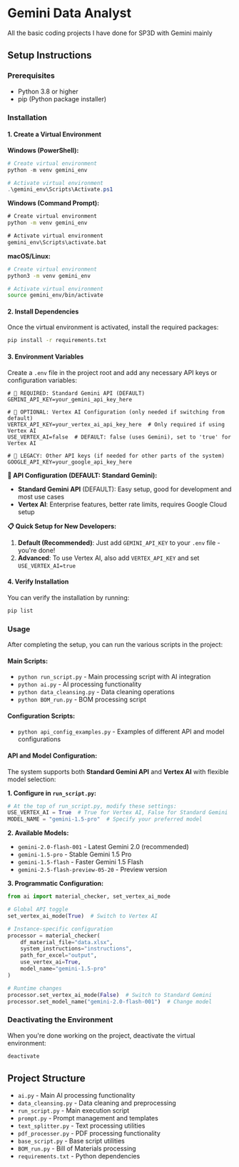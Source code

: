 # Gemini Data Analyst

All the basic coding projects I have done for SP3D with Gemini mainly

## Setup Instructions

### Prerequisites
- Python 3.8 or higher
- pip (Python package installer)

### Installation

#### 1. Create a Virtual Environment

**Windows (PowerShell):**
```powershell
# Create virtual environment
python -m venv gemini_env

# Activate virtual environment
.\gemini_env\Scripts\Activate.ps1
```

**Windows (Command Prompt):**
```cmd
# Create virtual environment
python -m venv gemini_env

# Activate virtual environment
gemini_env\Scripts\activate.bat
```

**macOS/Linux:**
```bash
# Create virtual environment
python3 -m venv gemini_env

# Activate virtual environment
source gemini_env/bin/activate
```

#### 2. Install Dependencies

Once the virtual environment is activated, install the required packages:

```bash
pip install -r requirements.txt
```

#### 3. Environment Variables

Create a `.env` file in the project root and add any necessary API keys or configuration variables:

```env
# 🔑 REQUIRED: Standard Gemini API (DEFAULT)
GEMINI_API_KEY=your_gemini_api_key_here

# 🔑 OPTIONAL: Vertex AI Configuration (only needed if switching from default)
VERTEX_API_KEY=your_vertex_ai_api_key_here  # Only required if using Vertex AI
USE_VERTEX_AI=false  # DEFAULT: false (uses Gemini), set to 'true' for Vertex AI

# 🔑 LEGACY: Other API keys (if needed for other parts of the system)
GOOGLE_API_KEY=your_google_api_key_here
```

**🤖 API Configuration (DEFAULT: Standard Gemini):**
- **Standard Gemini API** (DEFAULT): Easy setup, good for development and most use cases
- **Vertex AI**: Enterprise features, better rate limits, requires Google Cloud setup

**📋 Quick Setup for New Developers:**
1. **Default (Recommended)**: Just add `GEMINI_API_KEY` to your `.env` file - you're done!
2. **Advanced**: To use Vertex AI, also add `VERTEX_API_KEY` and set `USE_VERTEX_AI=true`

#### 4. Verify Installation

You can verify the installation by running:

```bash
pip list
```

### Usage

After completing the setup, you can run the various scripts in the project:

#### Main Scripts:
- `python run_script.py` - Main processing script with AI integration
- `python ai.py` - AI processing functionality  
- `python data_cleansing.py` - Data cleaning operations
- `python BOM_run.py` - BOM processing script

#### Configuration Scripts:
- `python api_config_examples.py` - Examples of different API and model configurations

#### API and Model Configuration:

The system supports both **Standard Gemini API** and **Vertex AI** with flexible model selection:

**1. Configure in `run_script.py`:**
```python
# At the top of run_script.py, modify these settings:
USE_VERTEX_AI = True  # True for Vertex AI, False for Standard Gemini
MODEL_NAME = "gemini-1.5-pro"  # Specify your preferred model
```

**2. Available Models:**
- `gemini-2.0-flash-001` - Latest Gemini 2.0 (recommended)
- `gemini-1.5-pro` - Stable Gemini 1.5 Pro
- `gemini-1.5-flash` - Faster Gemini 1.5 Flash
- `gemini-2.5-flash-preview-05-20` - Preview version

**3. Programmatic Configuration:**
```python
from ai import material_checker, set_vertex_ai_mode

# Global API toggle
set_vertex_ai_mode(True)  # Switch to Vertex AI

# Instance-specific configuration
processor = material_checker(
    df_material_file="data.xlsx",
    system_instructions="instructions",
    path_for_excel="output",
    use_vertex_ai=True,
    model_name="gemini-1.5-pro"
)

# Runtime changes
processor.set_vertex_ai_mode(False)  # Switch to Standard Gemini
processor.set_model_name("gemini-2.0-flash-001")  # Change model
```

### Deactivating the Environment

When you're done working on the project, deactivate the virtual environment:

```bash
deactivate
```

## Project Structure

- `ai.py` - Main AI processing functionality
- `data_cleansing.py` - Data cleaning and preprocessing
- `run_script.py` - Main execution script
- `prompt.py` - Prompt management and templates
- `text_splitter.py` - Text processing utilities
- `pdf_processer.py` - PDF processing functionality
- `base_script.py` - Base script utilities
- `BOM_run.py` - Bill of Materials processing
- `requirements.txt` - Python dependencies
